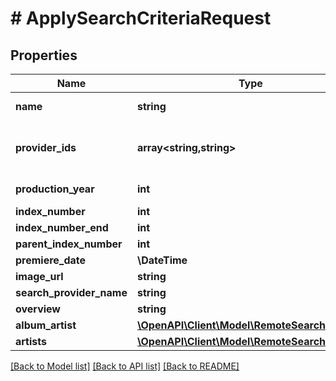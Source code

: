 # # ApplySearchCriteriaRequest

## Properties

Name | Type | Description | Notes
------------ | ------------- | ------------- | -------------
**name** | **string** | Gets or sets the name. | [optional]
**provider_ids** | **array<string,string>** | Gets or sets the provider ids. | [optional]
**production_year** | **int** | Gets or sets the year. | [optional]
**index_number** | **int** |  | [optional]
**index_number_end** | **int** |  | [optional]
**parent_index_number** | **int** |  | [optional]
**premiere_date** | **\DateTime** |  | [optional]
**image_url** | **string** |  | [optional]
**search_provider_name** | **string** |  | [optional]
**overview** | **string** |  | [optional]
**album_artist** | [**\OpenAPI\Client\Model\RemoteSearchResult**](RemoteSearchResult.md) |  | [optional]
**artists** | [**\OpenAPI\Client\Model\RemoteSearchResult[]**](RemoteSearchResult.md) |  | [optional]

[[Back to Model list]](../../README.md#models) [[Back to API list]](../../README.md#endpoints) [[Back to README]](../../README.md)
